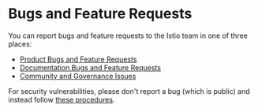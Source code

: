 # Bugs and Feature Requests

You can report bugs and feature requests to the Istio team in one of three places:

- [Product Bugs and Feature Requests](https://github.com/istio/istio/issues)
- [Documentation Bugs and Feature Requests](https://github.com/istio/istio.io/issues)
- [Community and Governance Issues](https://github.com/istio/community/issues)

For security vulnerabilities, please don't report a bug (which is public) and instead follow
[these procedures](https://istio.io/about/security-vulnerabilities/).
